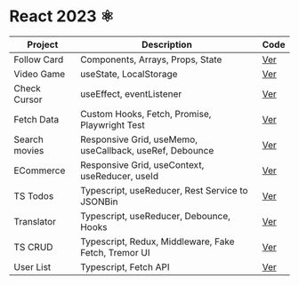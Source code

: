 # React 2023 ⚛️

| Project       | Description                                             | Code                              |
| ------------- | ------------------------------------------------------- | --------------------------------- |
| Follow Card   | Components, Arrays, Props, State                        | [Ver](projects/01-follow-cards/)  |
| Video Game    | useState, LocalStorage                                  | [Ver](projects/02-videogame/)     |
| Check Cursor  | useEffect, eventListener                                | [Ver](projects/03-check-cursor/)  |
| Fetch Data    | Custom Hooks, Fetch, Promise, Playwright Test           | [Ver](projects/04-fetch-data/)    |
| Search movies | Responsive Grid, useMemo, useCallback, useRef, Debounce | [Ver](projects/05-search-movies/) |
| ECommerce     | Responsive Grid, useContext, useReducer, useId          | [Ver](projects/06-ecommerce/)     |
| TS Todos      | Typescript, useReducer, Rest Service to JSONBin         | [Ver](projects/07-typescript-todos/)     |
| Translator    | Typescript, useReducer, Debounce, Hooks                 | [Ver](projects/08-translator/)    |
| TS CRUD       | Typescript, Redux, Middleware, Fake Fetch, Tremor UI    | [Ver](projects/09-redux-crud/)    |
| User List     | Typescript, Fetch API                                   | [Ver](projects/10-users-library/) |
